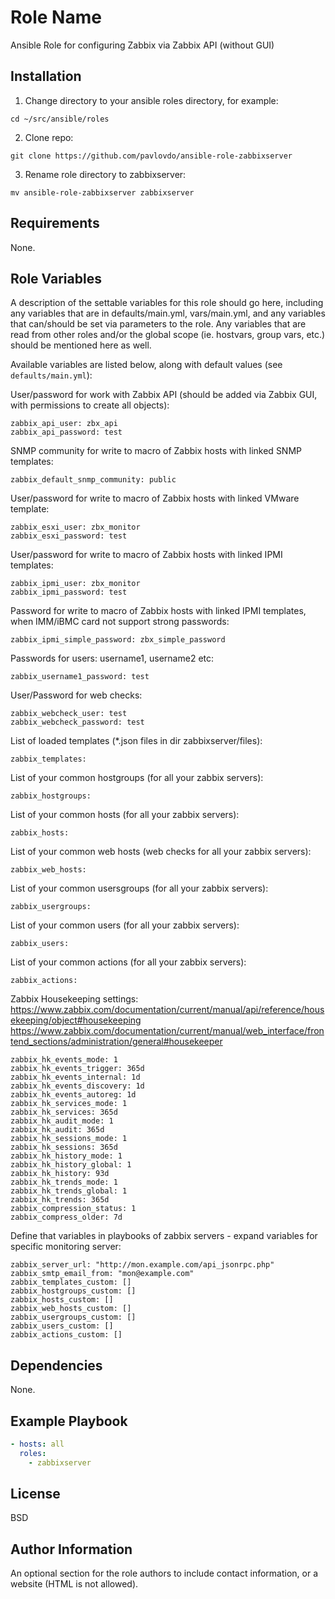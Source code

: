 Role Name
=========

Ansible Role for configuring Zabbix via Zabbix API (without GUI)


Installation
------------
1) Change directory to your ansible roles directory, for example:
```
cd ~/src/ansible/roles
```

2) Clone repo:
```
git clone https://github.com/pavlovdo/ansible-role-zabbixserver
```

3) Rename role directory to zabbixserver:
```
mv ansible-role-zabbixserver zabbixserver
```


Requirements
------------

None.

Role Variables
--------------

A description of the settable variables for this role should go here, including any variables that are in defaults/main.yml, vars/main.yml, and any variables that can/should be set via parameters to the role. Any variables that are read from other roles and/or the global scope (ie. hostvars, group vars, etc.) should be mentioned here as well.

Available variables are listed below, along with default values (see `defaults/main.yml`):


User/password for work with Zabbix API (should be added via Zabbix GUI, with permissions to create all objects):

    zabbix_api_user: zbx_api
    zabbix_api_password: test


SNMP community for write to macro of Zabbix hosts with linked SNMP templates:

    zabbix_default_snmp_community: public


User/password for write to macro of Zabbix hosts with linked VMware template:

    zabbix_esxi_user: zbx_monitor
    zabbix_esxi_password: test


User/password for write to macro of Zabbix hosts with linked IPMI templates:

    zabbix_ipmi_user: zbx_monitor
    zabbix_ipmi_password: test


Password for write to macro of Zabbix hosts with linked IPMI templates, when IMM/iBMC card not support strong passwords:    

    zabbix_ipmi_simple_password: zbx_simple_password


Passwords for users: username1, username2 etc:

    zabbix_username1_password: test


User/Password for web checks:

    zabbix_webcheck_user: test
    zabbix_webcheck_password: test


List of loaded templates (*.json files in dir zabbixserver/files):

    zabbix_templates:


List of your common hostgroups (for all your zabbix servers):

    zabbix_hostgroups:


List of your common hosts (for all your zabbix servers):    

    zabbix_hosts:


List of your common web hosts (web checks for all your zabbix servers):    

    zabbix_web_hosts:


List of your common usersgroups (for all your zabbix servers):

    zabbix_usergroups:


List of your common users (for all your zabbix servers):    

    zabbix_users:


List of your common actions (for all your zabbix servers):    

    zabbix_actions:


Zabbix Housekeeping settings:
https://www.zabbix.com/documentation/current/manual/api/reference/housekeeping/object#housekeeping
https://www.zabbix.com/documentation/current/manual/web_interface/frontend_sections/administration/general#housekeeper

    zabbix_hk_events_mode: 1
    zabbix_hk_events_trigger: 365d
    zabbix_hk_events_internal: 1d
    zabbix_hk_events_discovery: 1d
    zabbix_hk_events_autoreg: 1d
    zabbix_hk_services_mode: 1
    zabbix_hk_services: 365d
    zabbix_hk_audit_mode: 1
    zabbix_hk_audit: 365d
    zabbix_hk_sessions_mode: 1
    zabbix_hk_sessions: 365d
    zabbix_hk_history_mode: 1
    zabbix_hk_history_global: 1
    zabbix_hk_history: 93d
    zabbix_hk_trends_mode: 1
    zabbix_hk_trends_global: 1
    zabbix_hk_trends: 365d
    zabbix_compression_status: 1
    zabbix_compress_older: 7d        


Define that variables in playbooks of zabbix servers - expand variables for specific monitoring server:

    zabbix_server_url: "http://mon.example.com/api_jsonrpc.php"
    zabbix_smtp_email_from: "mon@example.com"
    zabbix_templates_custom: []
    zabbix_hostgroups_custom: []
    zabbix_hosts_custom: []
    zabbix_web_hosts_custom: []
    zabbix_usergroups_custom: []
    zabbix_users_custom: []
    zabbix_actions_custom: []    


Dependencies
------------

None.

## Example Playbook

```yaml
- hosts: all
  roles:
    - zabbixserver
```


License
-------

BSD

Author Information
------------------

An optional section for the role authors to include contact information, or a website (HTML is not allowed).
